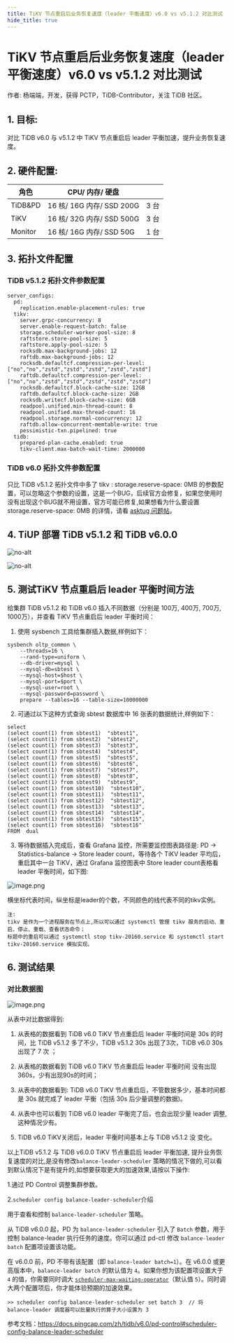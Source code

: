 ```yaml
---
title: TiKV 节点重启后业务恢复速度（leader 平衡速度）v6.0 vs v5.1.2 对比测试
hide_title: true
---
```


# TiKV 节点重启后业务恢复速度（leader 平衡速度）v6.0 vs v5.1.2 对比测试

作者: 杨端端，开发，获得 PCTP，TiDB-Contributor，关注 TiDB 社区。

## 1. 目标:

对比 TiDB  v6.0 与 v5.1.2  中 TiKV 节点重启后 leader 平衡加速，提升业务恢复速度。

## 2. 硬件配置:

| 角色    | CPU/ 内存/ 硬盘           |      |
| ------- | ------------------------- | ---- |
| TiDB&PD | 16 核/ 16G 内存/ SSD 200G | 3 台 |
| TiKV    | 16 核/ 32G 内存/ SSD 500G | 3 台 |
| Monitor | 16 核/ 16G 内存/ SSD 50G  | 1 台 |

## 3. 拓扑文件配置

###   TiDB v5.1.2 拓扑文件参数配置

```
server_configs:
  pd:
    replication.enable-placement-rules: true
  tikv:
    server.grpc-concurrency: 8
    server.enable-request-batch: false
    storage.scheduler-worker-pool-size: 8
    raftstore.store-pool-size: 5
    raftstore.apply-pool-size: 5
    rocksdb.max-background-jobs: 12
    raftdb.max-background-jobs: 12
    rocksdb.defaultcf.compression-per-level: ["no","no","zstd","zstd","zstd","zstd","zstd"]
    raftdb.defaultcf.compression-per-level: ["no","no","zstd","zstd","zstd","zstd","zstd"]
    rocksdb.defaultcf.block-cache-size: 12GB
    raftdb.defaultcf.block-cache-size: 2GB
    rocksdb.writecf.block-cache-size: 6GB
    readpool.unified.min-thread-count: 8
    readpool.unified.max-thread-count: 16
    readpool.storage.normal-concurrency: 12
    raftdb.allow-concurrent-memtable-write: true
    pessimistic-txn.pipelined: true
  tidb:
    prepared-plan-cache.enabled: true
    tikv-client.max-batch-wait-time: 2000000
```

### TiDB v6.0 拓扑文件参数配置

只比 TiDB v5.1.2 拓扑文件中多了 tikv : storage.reserve-space: 0MB 的参数配置，可以忽略这个参数的设置，这是一个BUG，后续官方会修复，如果您使用时没有出现这个BUG就不用设置，官方可能已修复,如果想看为什么要设置 storage.reserve-space: 0MB 的详情，请看 [asktug 问题帖](https://asktug.com/t/topic/665348)。

## 4. TiUP 部署 TiDB v5.1.2 和 TiDB v6.0.0

![no-alt](https://tidb-blog.oss-cn-beijing.aliyuncs.com/media/image-20220509234811503-1652885902882.png)

![no-alt](https://tidb-blog.oss-cn-beijing.aliyuncs.com/media/image-20220517223503425-1652885995958.png)


## 5. 测试TiKV 节点重启后 leader 平衡时间方法

给集群 TiDB v5.1.2 和 TiDB v6.0 插入不同数据（分别是 100万, 400万, 700万, 1000万），并查看 TiKV  节点重启后 leader 平衡时间：

1. 使用 sysbench 工具给集群插入数据,样例如下：

```
sysbench oltp_common \
    --threads=16 \
    --rand-type=uniform \
    --db-driver=mysql \
    --mysql-db=sbtest \
    --mysql-host=$host \
    --mysql-port=$port \
    --mysql-user=root \
    --mysql-password=password \
    prepare --tables=16 --table-size=10000000
```

2. 可通过以下这种方式查询 sbtest 数据库中 16 张表的数据统计,样例如下：

```
select
(select count(1) from sbtest1)  "sbtest1",
(select count(1) from sbtest2)  "sbtest2",
(select count(1) from sbtest3)  "sbtest3",
(select count(1) from sbtest4)  "sbtest4",
(select count(1) from sbtest5)  "sbtest5",
(select count(1) from sbtest6)  "sbtest6",
(select count(1) from sbtest7)  "sbtest7",
(select count(1) from sbtest8)  "sbtest8",
(select count(1) from sbtest9)  "sbtest9",
(select count(1) from sbtest10)  "sbtest10",
(select count(1) from sbtest11)  "sbtest11",
(select count(1) from sbtest12)  "sbtest12",
(select count(1) from sbtest13)  "sbtest13",
(select count(1) from sbtest14)  "sbtest14",
(select count(1) from sbtest15)  "sbtest15",
(select count(1) from sbtest16)  "sbtest16"
FROM  dual
```

3. 等待数据插入完成后，查看 Grafana 监控，所需要监控图表路径是:  PD -> Statistics-balance -> Store leader count，等待各个 TiKV leader 平均后，重启其中一台 TiKV，通过 Grafana 监控图表中 Store leader count表格看 leader 平衡时间，如下图:

﻿![image.png](https://tidb-blog.oss-cn-beijing.aliyuncs.com/media/image-1655133225848.png)﻿﻿

横坐标代表时间，纵坐标是leader的个数，不同颜色的线代表不同的tikv实例。

```
注:
tikv 是作为一个进程服务在节点上,所以可以通过 systemctl 管理 tikv 服务的启动、重启、停止、重载、查看状态命令；
标题中的重启可以通过 systemctl stop tikv-20160.service 和 systemctl start tikv-20160.service 模拟实现。
```

## 6. 测试结果

### 对比数据图

 ![image.png](https://tidb-blog.oss-cn-beijing.aliyuncs.com/media/image-1654686734357.png)﻿ 

从表中对比数据得到:

1. 从表格的数据看到 TiDB v6.0 TiKV 节点重启后 leader 平衡时间是 30s 的时间，比 TiDB v5.1.2 多了不少，TiDB v5.1.2  30s 出现了3次，TiDB v6.0 30s 出现了 7 次 ；
2. 从表格的数据看到 TiDB v6.0 TiKV 节点重启后 leader 平衡时间 没有出现 360s，少有出现90s的时间；

3. 从表中的数据看到: TiDB v6.0 TiKV 节点重启后，不管数据多少，基本时间都是 30s 就完成了 leader 平衡（包括 30s 后少量调整的数据)。

4. 从表中也可以看到 TiDB v6.0 leader 平衡完了后，也会出现少量 leader 调整,这种情况少有。

5. TiDB v6.0 TiKV关闭后，leader 平衡时间基本上与 TiDB v5.1.2 没 变化。


以上TiDB v5.1.2 与 TiDB v6.0.0 TiKV 节点重启后 leader 平衡加速, 提升业务恢复速度的对比,是没有修改`balance-leader-scheduler` 策略的情况下做的,可以看到默认情况下是有提升的,如想要获取更大的加速效果,请按以下操作:

1.通过 PD Control 调整集群参数。

2.`scheduler config balance-leader-scheduler`介绍

用于查看和控制 `balance-leader-scheduler` 策略。

从 TiDB v6.0.0 起，PD 为 `balance-leader-scheduler` 引入了 `Batch` 参数，用于控制 balance-leader 执行任务的速度。你可以通过 pd-ctl 修改 `balance-leader batch` 配置项设置该功能。

在 v6.0.0 前，PD 不带有该配置（即 `balance-leader batch=1`）。在 v6.0.0 或更高版本中，`balance-leader batch` 的默认值为 `4`。如果你想为该配置项设置大于 `4` 的值，你需要同时调大 [`scheduler-max-waiting-operator`](https://docs.pingcap.com/zh/tidb/v6.0/pd-control#config-show--set-option-value--placement-rules)（默认值 `5`）。同时调大两个配置项后，你才能体验预期的加速效果。

```
>> scheduler config balance-leader-scheduler set batch 3  // 将 balance-leader 调度器可以批量执行的算子大小设置为 3
```

参考文档：https://docs.pingcap.com/zh/tidb/v6.0/pd-control#scheduler-config-balance-leader-scheduler

